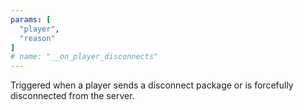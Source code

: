 ```yaml
---
params: [
  "player",
  "reason"
]
# name: "__on_player_disconnects"
---
```

Triggered when a player sends a disconnect package or is forcefully disconnected from the server.
